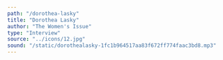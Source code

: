 ```yaml
---
path: "/dorothea-lasky"
title: "Dorothea Lasky"
author: "The Women's Issue"
type: "Interview"
source: "../icons/12.jpg" 
sound: "/static/dorothealasky-1fc1b964517aa83f672ff774faac3bd8.mp3"
---
```

